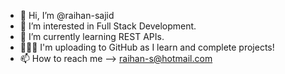 - 👋 Hi, I’m @raihan-sajid
- 👀 I’m interested in Full Stack Development.
- 🌱 I’m currently learning REST APIs. 
- 👨🏾‍💻 I'm uploading to GitHub as I learn and complete projects! 
- 📫 How to reach me --> raihan-s@hotmail.com 

<!---
raihan-sajid/raihan-sajid is a ✨ special ✨ repository because its `README.md` (this file) appears on your GitHub profile.
You can click the Preview link to take a look at your changes.
--->
